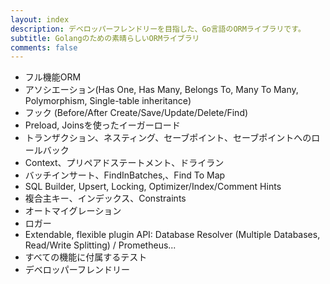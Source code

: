 ```yaml
---
layout: index
description: デベロッパーフレンドリーを目指した、Go言語のORMライブラリです。
subtitle: Golangのための素晴らしいORMライブラリ
comments: false
---
```


* <i class="fa fa-arrow-circle-right" aria-hidden="true"></i> フル機能ORM
* <i class="fa fa-arrow-circle-right" aria-hidden="true"></i> アソシエーション(Has One, Has Many, Belongs To, Many To Many, Polymorphism, Single-table inheritance)
* <i class="fa fa-arrow-circle-right" aria-hidden="true"></i> フック (Before/After Create/Save/Update/Delete/Find)
* <i class="fa fa-arrow-circle-right" aria-hidden="true"></i> Preload, Joinsを使ったイーガーロード
* <i class="fa fa-arrow-circle-right" aria-hidden="true"></i> トランザクション、ネスティング、セーブポイント、セーブポイントへのロールバック
* <i class="fa fa-arrow-circle-right" aria-hidden="true"></i> Context、プリペアドステートメント、ドライラン
* <i class="fa fa-arrow-circle-right" aria-hidden="true"></i> バッチインサート、FindInBatches,、Find To Map
* <i class="fa fa-arrow-circle-right" aria-hidden="true"></i> SQL Builder, Upsert, Locking, Optimizer/Index/Comment Hints
* <i class="fa fa-arrow-circle-right" aria-hidden="true"></i> 複合主キー、インデックス、Constraints
* <i class="fa fa-arrow-circle-right" aria-hidden="true"></i> オートマイグレーション
* <i class="fa fa-arrow-circle-right" aria-hidden="true"></i> ロガー
* <i class="fa fa-arrow-circle-right" aria-hidden="true"></i> Extendable, flexible plugin API: Database Resolver (Multiple Databases, Read/Write Splitting) / Prometheus...
* <i class="fa fa-arrow-circle-right" aria-hidden="true"></i> すべての機能に付属するテスト
* <i class="fa fa-arrow-circle-right" aria-hidden="true"></i> デベロッパーフレンドリー
